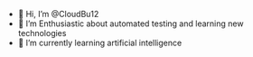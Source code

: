 - 👋 Hi, I’m @CloudBu12
- 👀 I’m Enthusiastic about automated testing and learning new technologies
- 🌱 I’m currently learning artificial intelligence
  


